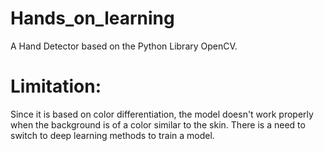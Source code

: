 # Hands_on_learning
A Hand Detector based on the Python Library OpenCV.

# Limitation:
Since it is based on color differentiation, the model doesn't work properly when the background is of a color similar to the skin.
There is a need to switch to deep learning methods to train a model.
